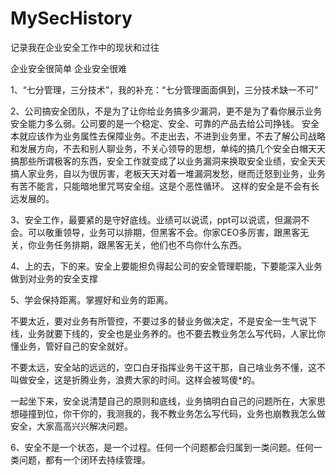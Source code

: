 # MySecHistory
记录我在企业安全工作中的现状和过往

企业安全很简单
企业安全很难

1、“七分管理，三分技术”，我的补充：“七分管理面面俱到，三分技术缺一不可”

2、公司搞安全团队，不是为了让你给业务搞多少漏洞，更不是为了看你展示业务安全能力多么弱。公司要的是一个稳定、安全、可靠的产品去给公司挣钱。
   安全本就应该作为业务属性去保障业务。不走出去，不进到业务里，不去了解公司战略和发展方向，不去和别人聊业务，不关心领导的思想，单纯的搞几个安全白帽天天搞那些所谓极客的东西，安全工作就变成了以业务漏洞来换取安全业绩，安全天天搞人家业务，自以为很厉害，老板天天对着一堆漏洞发愁，继而迁怒到业务，业务有苦不能言，只能暗地里咒骂安全组。这是个恶性循环。
   这样的安全是不会有长远发展的。
   
3、安全工作，最要紧的是守好底线。业绩可以说谎，ppt可以说谎，但漏洞不会。可以敬重领导，业务可以排期，但黑客不会。你家CEO多厉害，跟黑客无关，你业务任务排期，跟黑客无关，他们也不鸟你什么东西。

4、上的去，下的来。安全上要能担负得起公司的安全管理职能，下要能深入业务做到对业务的安全支撑

5、学会保持距离。掌握好和业务的距离。

   不要太近，要对业务有所管控，不要过多的替业务做决定，不是安全一生气说下线，业务就要下线的，安全也是业务养的。也不要去教业务怎么写代码，人家比你懂业务，管好自己的安全就好。
   
   不要太远，安全站的远远的，空口白牙指挥业务干这干那，自己啥业务不懂，这不叫做安全，这是折腾业务，浪费大家的时间。这样会被骂傻\*的。
   
   一起坐下来，安全说清楚自己的原则和底线，业务搞明白自己的问题所在，大家思想碰撞到位，你干你的，我测我的，我不教业务怎么写代码，业务也崩教我怎么做安全，大家高高兴兴解决问题。
   
6、安全不是一个状态，是一个过程。任何一个问题都会归属到一类问题。任何一类问题，都有一个闭环去持续管理。
